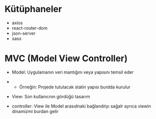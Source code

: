 # Kütüphaneler

- axios
- react-router-dom
- json-server
- sass

# MVC (Model View Controller)

- Model: Uygulamanın veri mantığını veya yapısını temsil eder
- - Örneğin: Projede tutulacak statin yapısı burdda kurulur

- View: Son kullanıcnın gördüğü tasarım
- controller: View ile Model arasıdnaki bağlandıtyı sağalr ayrıca viewin dinamizmi burdan gelir

